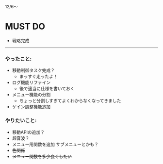 12/6〜

# MUST DO
+ 戦略完成
---

### やったこと:
+ 移動制御タスク完成？
  + まっすぐ走ったよ！
+ ログ機能リファイン
  + 後で適当に仕様を書いておく
+ メニュー機能の分割
  + ちょっと分割しすぎてよくわからなくなってきました
+ ゲイン調整機能追加  
### やりたいこと:
+ 移動APIの追加？
+ 超音波？
+ メニュー用関数を追加 サブメニューとかも？
+ ~~色関係~~
+ ~~メニュー関数を多少良くしたい~~
